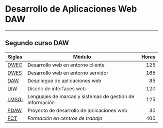 # Desarrollo de Aplicaciones Web DAW

---
## Segundo curso DAW

| Siglas |                    Módulo                             | Horas |
| ----- | -------------------------------------------------------- | ---:|
| [DWEC](Segundo_DAW/DWEC)   | Desarrollo web en entorno cliente                        | 125 |
| [DWES](Segundo_DAW/DWES)   | Desarrollo web en entorno servidor                       | 165 |
| [DAW](Segundo_DAW/DAW)     | Despliegue de aplicaciones web                           |  85 |
| [DIW](Segundo_DAW/DIW)     | Diseño de interfaces web                                 | 120 |
| [LMSGI](Segundo_DAW/LMSGI) | Lenguajes de marcas y sistemas de gestión de información | 125 |
| [PDAW](Segundo_DAW/PDAW)   | Proyecto de desarrollo de aplicaciones web               |  30 |
| [FCT](Segundo_DAW/FCT)     | *Formación en centros de trabajo*                        | 400 |
